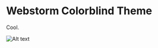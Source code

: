 # Webstorm Colorblind Theme

Cool.

![Alt text](https://raw.githubusercontent.com/evturn//master/webstorm-colorbkind/img.png)

